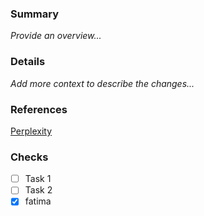 ### Summary
_Provide an overview..._


### Details
_Add more context to describe the changes..._

### References
[Perplexity](www.perplexity.ai)

### Checks
- [ ] Task 1
- [ ] Task 2
- [x] fatima
